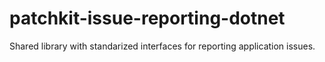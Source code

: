 # patchkit-issue-reporting-dotnet
Shared library with standarized interfaces for reporting application issues.
